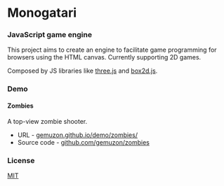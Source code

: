 Monogatari
==========

### JavaScript game engine ###
This project aims to create an engine to facilitate game programming for browsers using the HTML canvas. 
Currently supporting 2D games.

Composed by JS libraries like [three.js](http://threejs.org/) and [box2d.js](https://github.com/kripken/box2d.js/).

### Demo ###

#### Zombies ####
A top-view zombie shooter.
* URL - [gemuzon.github.io/demo/zombies/](http://gemuzon.github.io/demo/zombies/)
* Source code - [github.com/gemuzon/zombies](http://github.com/gemuzon/zombies)

### License ###
[MIT](https://github.com/gemuzon/monogatari/blob/master/LICENSE)
